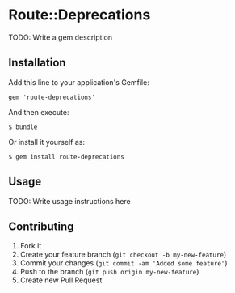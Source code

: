 # Route::Deprecations

TODO: Write a gem description

## Installation

Add this line to your application's Gemfile:

    gem 'route-deprecations'

And then execute:

    $ bundle

Or install it yourself as:

    $ gem install route-deprecations

## Usage

TODO: Write usage instructions here

## Contributing

1. Fork it
2. Create your feature branch (`git checkout -b my-new-feature`)
3. Commit your changes (`git commit -am 'Added some feature'`)
4. Push to the branch (`git push origin my-new-feature`)
5. Create new Pull Request
